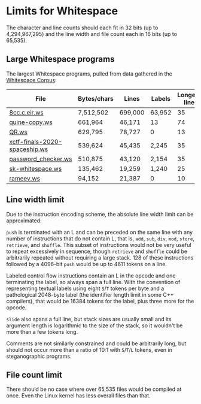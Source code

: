 # Limits for Whitespace

The character and line counts should each fit in 32 bits (up to 4,294,967,295)
and the line width and file count each in 16 bits (up to 65,535).

## Large Whitespace programs

The largest Whitespace programs, pulled from data gathered in the
[Whitespace Corpus](https://github.com/wspace/corpus):

| File                            | Bytes/chars | Lines   | Labels | Longest line |
| ------------------------------- | ----------- | ------- | ------ | ------------ |
| [8cc.c.eir.ws]                  | 7,512,502   | 699,000 | 63,952 | 35           |
| [quine-copy.ws]                 | 661,964     | 46,171  | 13     | 74           |
| [QR.ws]                         | 629,795     | 78,727  | 0      | 13           |
| [xctf-finals-2020-spaceship.ws] | 539,624     | 45,435  | 2,245  | 35           |
| [password_checker.ws]           | 510,875     | 43,120  | 2,154  | 35           |
| [sk-whitespace.ws]              | 135,462     | 19,259  | 1,240  | 25           |
| [rameev.ws]                     | 94,152      | 21,387  | 0      | 10           |

[8cc.c.eir.ws]: https://github.com/helvm/helma/blob/master/examples/ws/ws/from-elvm/8cc.c.eir.ws
[quine-copy.ws]: https://web.archive.org/web/20150612005338/http://compsoc.dur.ac.uk/whitespace/quine-copy.ws
[QR.ws]: https://github.com/mame/quine-relay/blob/spoiler/QR.ws
[xctf-finals-2020-spaceship.ws]: https://github.com/umutoztunc/whitesymex/blob/main/tests/data/xctf-finals-2020-spaceship.ws
[password_checker.ws]: https://github.com/umutoztunc/whitesymex/blob/main/tests/data/password_checker.ws
[sk-whitespace.ws]: https://github.com/kspalaiologos/cosmopolitan-sk/blob/master/sk-whitespace.ws
[rameev.ws]: https://gist.github.com/pik4ez/8274216220511d0e42de7881eca782da

## Line width limit

Due to the instruction encoding scheme, the absolute line width limit can be
approximated:

`push` is terminated with an L and can be preceded on the same line with any
number of instructions that do not contain L, that is, `add`, `sub`, `div`,
`mod`, `store`, `retrieve`, and `shuffle`. This subset of instructions would not
be very useful to repeat excessively in sequence, though `retrieve` and
`shuffle` could be arbitrarily repeated without requiring a large stack. 128 of
these instructions followed by a 4096-bit `push` would be up to 4611 tokens on a
line.

Labeled control flow instructions contain an L in the opcode and one terminating
the label, so always span a full line. With the convention of representing
textual labels using eight `S`/`T` tokens per byte and a pathological 2048-byte
label (the identifier length limit in some C++ compilers), that would be 16384
tokens for the label, plus three more for the opcode.

`slide` also spans a full line, but stack sizes are usually small and its
argument length is logarithmic to the size of the stack, so it wouldn't be more
than a few tokens long.

Comments are not similarly constrained and could be arbitrarily long, but should
not occur more than a ratio of 10:1 with `S`/`T`/`L` tokens, even in
steganographic programs.

## File count limit

There should be no case where over 65,535 files would be compiled at once. Even
the Linux kernel has less overall files than that.
